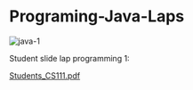 # Programing-Java-Laps


![java-1](https://user-images.githubusercontent.com/70041510/146640353-722671de-aabc-4ad3-b891-93f27b923816.jpg)

Student slide lap programming 1:

[Students_CS111.pdf](https://github.com/ghada233/Programing-Java-Laps/files/7739196/Students_CS111.pdf)

